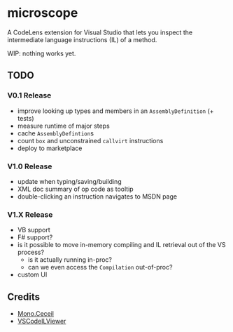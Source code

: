 # microscope

A CodeLens extension for Visual Studio that lets you inspect the intermediate language instructions (IL) of a method.

WIP: nothing works yet.

## TODO

### V0.1 Release

* improve looking up types and members in an `AssemblyDefinition` (+ tests)
* measure runtime of major steps
* cache `AssemblyDefintion`s
* count `box` and unconstrained `callvirt` instructions
* deploy to marketplace

### V1.0 Release

* update when typing/saving/building
* XML doc summary of op code as tooltip
* double-clicking an instruction navigates to MSDN page

### V1.X Release

* VB support
* F# support?
* is it possible to move in-memory compiling and IL retrieval out of the VS process?
    * is it actually running in-proc?
    * can we even access the `Compilation` out-of-proc?
* custom UI

## Credits

* [Mono.Ceceil](https://github.com/jbevain/cecil)
* [VSCodeILViewer](https://github.com/JosephWoodward/VSCodeILViewer)
